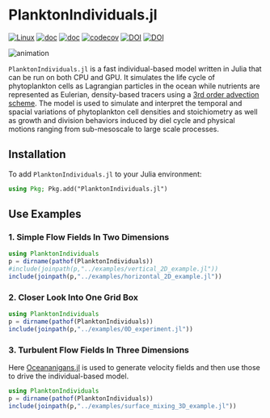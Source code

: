 # PlanktonIndividuals.jl

[![Linux](https://github.com/JuliaOcean/PlanktonIndividuals.jl/actions/workflows/linux.yml/badge.svg)](https://github.com/JuliaOcean/PlanktonIndividuals.jl/actions/workflows/linux.yml)
[![doc](https://img.shields.io/badge/docs-stable-blue.svg)](https://JuliaOcean.github.io/PlanktonIndividuals.jl/stable)
[![doc](https://img.shields.io/badge/docs-dev-blue.svg)](https://JuliaOcean.github.io/PlanktonIndividuals.jl/dev)
[![codecov](https://codecov.io/gh/JuliaOcean/PlanktonIndividuals.jl/branch/master/graph/badge.svg?token=jJL053vHAM)](https://codecov.io/gh/JuliaOcean/PlanktonIndividuals.jl)
[![DOI](https://zenodo.org/badge/178023615.svg)](https://zenodo.org/badge/latestdoi/178023615)
[![DOI](https://joss.theoj.org/papers/10.21105/joss.04207/status.svg)](https://doi.org/10.21105/joss.04207)

![animation](https://github.com/JuliaOcean/PlanktonIndividuals.jl/raw/master/examples/figures/anim_3D_global.gif)

`PlanktonIndividuals.jl` is a fast individual-based model written in Julia that can be run on both CPU and GPU. It simulates the life cycle of phytoplankton cells as Lagrangian particles in the ocean while nutrients are represented as Eulerian, density-based tracers using a [3rd order advection scheme](https://mitgcm.readthedocs.io/en/latest/algorithm/adv-schemes.html#third-order-direct-space-time-with-flux-limiting). The model is used to simulate and interpret the temporal and spacial variations of phytoplankton cell densities and stoichiometry as well as growth and division behaviors induced by diel cycle and physical motions ranging from sub-mesoscale to large scale processes.

## Installation

To add `PlanktonIndividuals.jl` to your Julia environment:

```julia
using Pkg; Pkg.add("PlanktonIndividuals.jl")
```

## Use Examples

### 1. Simple Flow Fields In Two Dimensions

```julia
using PlanktonIndividuals
p = dirname(pathof(PlanktonIndividuals))
#include(joinpath(p,"../examples/vertical_2D_example.jl"))
include(joinpath(p,"../examples/horizontal_2D_example.jl"))
```

### 2. Closer Look Into One Grid Box

```julia
using PlanktonIndividuals
p = dirname(pathof(PlanktonIndividuals))
include(joinpath(p,"../examples/0D_experiment.jl"))
```

### 3. Turbulent Flow Fields In Three Dimensions

Here [Oceananigans.jl](https://github.com/climate-machine/Oceananigans.jl) is used to generate velocity fields and then use those to drive the individual-based model.

```julia
using PlanktonIndividuals
p = dirname(pathof(PlanktonIndividuals))
include(joinpath(p,"../examples/surface_mixing_3D_example.jl"))
```
